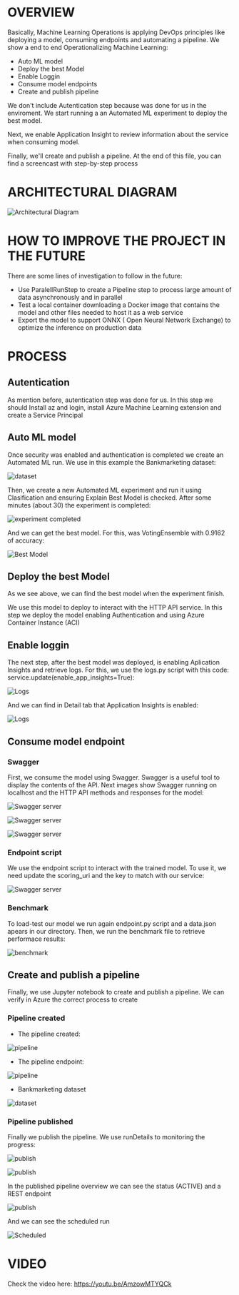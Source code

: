# OVERVIEW

Basically, Machine Learning Operations is applying DevOps principles like deploying a model, consuming endpoints and automating a pipeline. We show a end to end Operationalizing Machine Learning:

- Auto ML model
- Deploy the best Model
- Enable Loggin
- Consume model endpoints
- Create and publish pipeline

We don't include Autentication step because was done for us in the enviroment. We start running a an Automated ML experiment to deploy the best model.

Next, we enable Application Insight to review information about the service when consuming model.

Finally, we'll create and publish a pipeline. At the end of this file, you can find a screencast with step-by-step process

# ARCHITECTURAL DIAGRAM

![Architectural Diagram](https://github.com/Ulizeuz/nd00333_AZMLND_C2/blob/master/Screenshots/img01%20Process.png)

# HOW TO IMPROVE THE PROJECT IN THE FUTURE

There are some lines of investigation to follow in the future:

- Use ParalellRunStep to create a Pipeline step to process large amount of data asynchronously and in parallel
- Test a local container downloading a Docker image that contains the model and  other files needed to host it as a web service
- Export the model to support ONNX ( Open Neural Network Exchange) to optimize the inference on production data


# PROCESS

## Autentication

As mention before, autentication step was done for us. In this step we should Install az and login, install Azure Machine Learning extension and create a Service Principal

## Auto ML model

Once security was enabled and authentication is completed we create an Automated ML run. We use in this example the Bankmarketing dataset:

![dataset](https://github.com/Ulizeuz/nd00333_AZMLND_C2/blob/master/Screenshots/img01_dataset.png)

Then, we create a new Automated ML experiment and run it using Clasification and ensuring Explain Best Model is checked. After some minutes (about 30) the experiment is completed:

![experiment completed](https://github.com/Ulizeuz/nd00333_AZMLND_C2/blob/master/Screenshots/img03_experiment.png)

And we can get the best model. For this, was VotingEnsemble with 0.9162 of accuracy:

![Best Model](https://github.com/Ulizeuz/nd00333_AZMLND_C2/blob/master/Screenshots/img04_model.png)

## Deploy the best Model

As we see above, we can find the best model when the experiment finish. 

We use this model to deploy to interact with the HTTP API service. In this step we deploy the model enabling Authentication and using Azure Container Instance (ACI)

## Enable loggin

The next step, after the best model was deployed, is enabling Aplication Insights and retrieve logs. For this, we use the logs.py script with this code: service.update(enable_app_insights=True):

![Logs](https://github.com/Ulizeuz/nd00333_AZMLND_C2/blob/master/Screenshots/img05_logs.png)

And we can find in Detail tab that Application Insights is enabled:

![Logs](https://github.com/Ulizeuz/nd00333_AZMLND_C2/blob/master/Screenshots/img06_insights.png)

## Consume model endpoint

### Swagger

First, we consume the model using Swagger. Swagger is a useful tool to display the contents of the API. Next images show Swagger running on localhost and the HTTP API methods and responses for the model:

![Swagger server](https://github.com/Ulizeuz/nd00333_AZMLND_C2/blob/master/Screenshots/img07_swagger1.png)

![Swagger server](https://github.com/Ulizeuz/nd00333_AZMLND_C2/blob/master/Screenshots/img08_swagger2.png)

![Swagger server](https://github.com/Ulizeuz/nd00333_AZMLND_C2/blob/master/Screenshots/img09_swagger3.png)

### Endpoint script

We use the endpoint script to interact with the trained model. To use it, we need update the scoring_uri and the key to match with our service:

![Swagger server](https://github.com/Ulizeuz/nd00333_AZMLND_C2/blob/master/Screenshots/img10_endpoint.png)

### Benchmark

To load-test our model we run again endpoint.py script and a data.json apears in our directory. Then, we run the benchmark file to retrieve performace results:

![benchmark](https://github.com/Ulizeuz/nd00333_AZMLND_C2/blob/master/Screenshots/img11_benchmark.png)

## Create and publish a pipeline

Finally, we use Jupyter notebook to create and publish a pipeline. We can verify in Azure the correct process to create

### Pipeline created

- The pipeline created:

![pipeline](https://github.com/Ulizeuz/nd00333_AZMLND_C2/blob/master/Screenshots/img12_pipeline.png)

- The pipeline endpoint:

![pipeline](https://github.com/Ulizeuz/nd00333_AZMLND_C2/blob/master/Screenshots/img13_pipeline_endpoint.png)

- Bankmarketing dataset

![dataset](https://github.com/Ulizeuz/nd00333_AZMLND_C2/blob/master/Screenshots/img14_marketing_ds.png)

### Pipeline published

Finally we publish the pipeline. We use runDetails to monitoring the progress:


![publish](https://github.com/Ulizeuz/nd00333_AZMLND_C2/blob/master/Screenshots/img16_publishing.png)

![publish](https://github.com/Ulizeuz/nd00333_AZMLND_C2/blob/master/Screenshots/img17_rundetails.png)



In the published pipeline overview we can see the status (ACTIVE) and a REST endpoint

![publish](https://github.com/Ulizeuz/nd00333_AZMLND_C2/blob/master/Screenshots/img15_published.png)

And we can see the scheduled run

![Scheduled](https://github.com/Ulizeuz/nd00333_AZMLND_C2/blob/master/Screenshots/img18_completed%20run.png)



# VIDEO

Check the video here: https://youtu.be/AmzowMTYQCk

